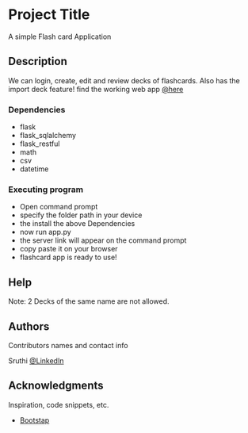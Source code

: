 # Project Title

A simple Flash card Application

## Description

We can login, create, edit and review decks of flashcards. Also has the import deck feature!
find the working web app [@here]('https://flaskcard.css6.repl.co/')


### Dependencies

* flask
* flask_sqlalchemy
* flask_restful
* math
* csv
* datetime


### Executing program

* Open command prompt
* specify the folder path in your device
* the install the above Dependencies
* now run app.py
* the server link will appear on the command prompt
* copy paste it on your browser
* flashcard app is ready to use!


## Help

Note: 2 Decks of the same name are not allowed.

## Authors

Contributors names and contact info

 Sruthi
 [@LinkedIn](https://www.linkedin.com/in/c-s-sruthi/)


## Acknowledgments

Inspiration, code snippets, etc.
* [Bootstap](https://getbootstrap.com/)
